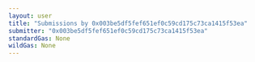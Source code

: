 ```yaml
---
layout: user
title: "Submissions by 0x003be5df5fef651ef0c59cd175c73ca1415f53ea"
submitter: "0x003be5df5fef651ef0c59cd175c73ca1415f53ea"
standardGas: None
wildGas: None
---
```

